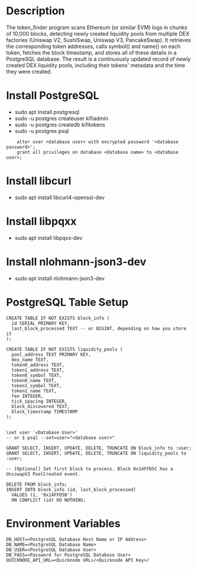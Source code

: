 # Description

The token_finder program scans Ethereum (or similar EVM) logs in chunks of 10,000 blocks, detecting newly created liquidity pools from multiple DEX factories (Uniswap V2, SushiSwap, Uniswap V3, PancakeSwap). It retrieves the corresponding token addresses, calls symbol() and name() on each token, fetches the block timestamp, and stores all of these details in a PostgreSQL database. The result is a continuously updated record of newly created DEX liquidity pools, including their tokens' metadata and the time they were created.

# Install PostgreSQL

* sudo apt install postgresql
* sudo -u postgres createuser kifiadmin
* sudo -u postgres createdb kifitokens
* sudo -u postgres psql

```
    alter user <database user> with encrypted password '<database password>';
    grant all privileges on database <database name> to <database user>;
```

# Install libcurl

* sudo apt install libcurl4-openssl-dev

# Install libpqxx

* sudo apt install libpqxx-dev

# Install nlohmann-json3-dev

* sudo apt install nlohmann-json3-dev

# PostgreSQL Table Setup

```
CREATE TABLE IF NOT EXISTS block_info (
  id SERIAL PRIMARY KEY,
  last_block_processed TEXT -- or BIGINT, depending on how you store it
);

CREATE TABLE IF NOT EXISTS liquidity_pools (
  pool_address TEXT PRIMARY KEY,
  dex_name TEXT,
  token0_address TEXT,
  token1_address TEXT,
  token0_symbol TEXT,
  token0_name TEXT,
  token1_symbol TEXT,
  token1_name TEXT,
  fee INTEGER,
  tick_spacing INTEGER,
  block_discovered TEXT,
  block_timestamp TIMESTAMP
);


\set user '<Database User>'
-- or $ psql --set=user="<database user>" 

GRANT SELECT, INSERT, UPDATE, DELETE, TRUNCATE ON block_info to :user;
GRANT SELECT, INSERT, UPDATE, DELETE, TRUNCATE ON liquidity_pools to :user;

-- [Optional] Set first block to process. Block 0x14FFD5C has a UniswapV3 PoolCreated event.

DELETE FROM block_info;
INSERT INTO block_info (id, last_block_processed) 
  VALUES (1, '0x14FFD5B')
  ON CONFLICT (id) DO NOTHING;

```

# Environment Variables

```
DB_HOST=<PostgreSQL Database Host Name or IP Address>
DB_NAME=<PostgreSQL Database Name>
DB_USER=<PostgreSQL Database User>
DB_PASS=<Password for PostgreSQL Database User>
QUICKNODE_API_URL=<Quicknode URL>/<Quicknode API Key>/

```
